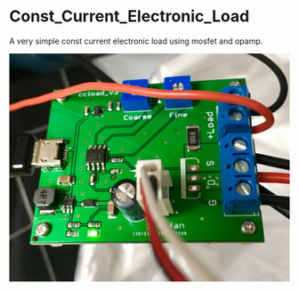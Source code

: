 # Const_Current_Electronic_Load
A very simple const current electronic load using mosfet and opamp.  


![image](image/pcb1.jpg)
